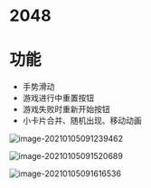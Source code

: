 # 2048


# 功能

* 手势滑动
* 游戏进行中重置按钮
* 游戏失败时重新开始按钮
* 小卡片合并、随机出现、移动动画



![image-20210105091239462](https://tva1.sinaimg.cn/large/0081Kckwly1gmcjwo385mj30n215ygt7.jpg)

![image-20210105091520689](https://tva1.sinaimg.cn/large/0081Kckwly1gmcjwl3s8wj30pi18edq5.jpg)

![image-20210105091616536](/Users/xiongshou/笔记/项目/2048/image-20210105091616536.png)
